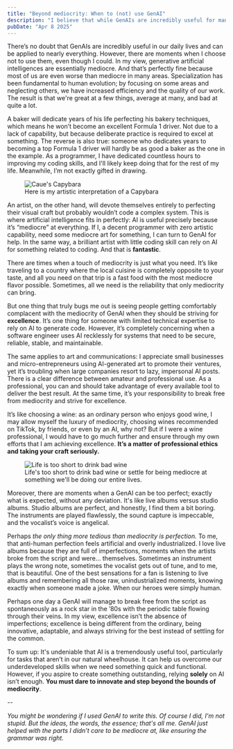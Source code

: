 ```yaml
---
title: "Beyond mediocrity: When to (not) use GenAI"
description: "I believe that while GenAIs are incredibly useful for many things but professionals should aim for excellence, a noun that GenAI simply can't replicate (yet)."
pubDate: "Apr 8 2025"
---
```


There’s no doubt that GenAIs are incredibly useful in our daily lives and can be applied to nearly everything. However, there are moments when I choose not to use them, even though I could. In my view, generative artificial intelligences are essentially mediocre. And that’s perfectly fine because most of us are even worse than mediocre in many areas. Specialization has been fundamental to human evolution; by focusing on some areas and neglecting others, we have increased efficiency and the quality of our work. The result is that we're great at a few things, average at many, and bad at quite a lot.

A baker will dedicate years of his life perfecting his bakery techniques, which means he won’t become an excellent Formula 1 driver. Not due to a lack of capability, but because deliberate practice is required to excel at something. The reverse is also true: someone who dedicates years to becoming a top Formula 1 driver will hardly be as good a baker as the one in the example. As a programmer, I have dedicated countless hours to improving my coding skills, and I'll likely keep doing that for the rest of my life. Meanwhile, I’m not exactly gifted in drawing.

<figure>
  <img src="/capybara-caue.png" alt="Caue's Capybara">
  <figcaption>Here is my artistic interpretation of a Capybara</figcaption>
</figure>

An artist, on the other hand, will devote themselves entirely to perfecting their visual craft but probably wouldn’t code a complex system. This is where artificial intelligence fits in perfectly: AI is useful precisely because it’s “mediocre” at everything. If I, a decent programmer with zero artistic capability, need some mediocre art for something, I can turn to GenAI for help. In the same way, a brilliant artist with little coding skill can rely on AI for something related to coding. And that is **fantastic**.

There are times when a touch of mediocrity is just what you need. It’s like traveling to a country where the local cuisine is completely opposite to your taste, and all you need on that trip is a fast food with the most mediocre flavor possible. Sometimes, all we need is the reliability that only mediocrity can bring.

But one thing that truly bugs me out is seeing people getting comfortably complacent with the mediocrity of GenAI when they should be striving for **excellence**. It’s one thing for someone with limited technical expertise to rely on AI to generate code. However, it’s completely concerning when a software engineer uses AI recklessly for systems that need to be secure, reliable, stable, and maintainable.

The same applies to art and communications: I appreciate small businesses and micro-entrepreneurs using AI-generated art to promote their ventures, yet it’s troubling when large companies resort to lazy, impersonal AI posts. There is a clear difference between amateur and professional use. As a professional, you can and should take advantage of every available tool to deliver the best result. At the same time, it’s your responsibility to break free from mediocrity and strive for excellence.

It’s like choosing a wine: as an ordinary person who enjoys good wine, I may allow myself the luxury of mediocrity, choosing wines recommended on TikTok, by friends, or even by an AI, why not? But if I were a wine professional, I would have to go much further and ensure through my own efforts that I am achieving excellence. **It’s a matter of professional ethics and taking your craft seriously.**

<figure>
  <img src="/life-is-too-short.jpg" alt="Life is too short to drink bad wine">
  <figcaption>Life's too short to drink bad wine or settle for being mediocre at something we'll be doing our entire lives.</figcaption>
</figure>

Moreover, there are moments when a GenAI can be too perfect; exactly what is expected, without any deviation. It's like live albums versus studio albums. Studio albums are perfect, and honestly, I find them a bit boring. The instruments are played flawlessly, the sound capture is impeccable, and the vocalist’s voice is angelical.

Perhaps _the only thing more tedious than mediocrity is perfection._ To me, that anti-human perfection feels artificial and overly industrialized. I love live albums because they are full of imperfections, moments when the artists broke from the script and were... themselves. Sometimes an instrument plays the wrong note, sometimes the vocalist gets out of tune, and to me, that is beautiful. One of the best sensations for a fan is listening to live albums and remembering all those raw, unindustrialized moments, knowing exactly when someone made a joke. When our heroes were simply human.

Perhaps one day a GenAI will manage to break free from the script as spontaneously as a rock star in the ’80s with the periodic table flowing through their veins. In my view, excellence isn’t the absence of imperfections; excellence is being different from the ordinary, being innovative, adaptable, and always striving for the best instead of settling for the common.

To sum up: It's undeniable that AI is a tremendously useful tool, particularly for tasks that aren’t in our natural wheelhouse. It can help us overcome our underdeveloped skills when we need something quick and functional. However, if you aspire to create something outstanding, relying **solely** on AI isn’t enough. **You must dare to innovate and step beyond the bounds of mediocrity**.

--

_You might be wondering if I used GenAI to write this. Of course I did, I'm not stupid. But the ideas, the words, the essence; that's all me. GenAI just helped with the parts I didn’t care to be mediocre at, like ensuring the grammar was right._
